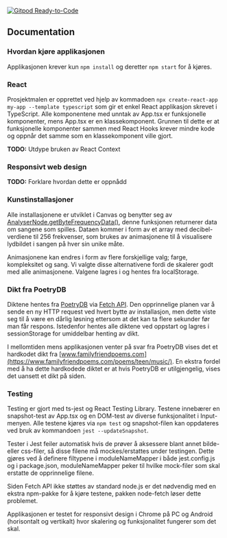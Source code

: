 [![Gitpod Ready-to-Code](https://img.shields.io/badge/Gitpod-Ready--to--Code-blue?logo=gitpod)](https://gitpod.idi.ntnu.no/#https://gitlab.stud.idi.ntnu.no/it2810-h20/team-02/prosjekt-2)

## Documentation

### Hvordan kjøre applikasjonen
Applikasjonen krever kun `npm install` og deretter `npm start` for å kjøres.

### React
Prosjektmalen er opprettet ved hjelp av kommadoen `npx create-react-app my-app --template typescript` som gir et enkel React applikasjon skrevet i TypeScript.
Alle komponentene med unntak av App.tsx er funksjonelle komponenter, mens App.tsx er en klassekomponent.
Grunnen til dette er at funksjonelle komponenter sammen med React Hooks krever mindre kode og oppnår det samme som en klassekomponent ville gjort.

**TODO:** Utdype bruken av React Context

### Responsivt web design
**TODO:** Forklare hvordan dette er oppnådd

### Kunstinstallasjoner
Alle installasjonene er utviklet i Canvas og benytter seg av [AnalyserNode.getByteFrequencyData()](https://developer.mozilla.org/en-US/docs/Web/API/AnalyserNode/getByteFrequencyData), denne funksjonen returnerer data om sangene som spilles.
Dataen kommer i form av et array med decibel-verdiene til 256 frekvenser, som brukes av animasjonene til å visualisere lydbildet i sangen på hver sin unike måte.

Animasjonene kan endres i form av flere forskjellige valg; farge, kompleksitet og sang. Vi valgte disse alternativene fordi de skalerer godt med alle animasjonene.
Valgene lagres i og hentes fra localStorage. 

### Dikt fra PoetryDB
Diktene hentes fra [PoetryDB](https://poetrydb.org/index.html) via [Fetch API](https://developer.mozilla.org/en-US/docs/Web/API/Fetch_API).
Den opprinnelige planen var å sende en ny HTTP request ved hvert bytte av installasjon, men dette viste seg til å være en dårlig løsning ettersom at det kan ta flere sekunder før man får respons.
Istedenfor hentes alle diktene ved oppstart og lagres i sessionStorage for umiddelbar henting av dikt.

I mellomtiden mens applikasjonen venter på svar fra PoetryDB vises det et hardkodet dikt fra [www.familyfriendpoems.com](https://www.familyfriendpoems.com/poems/teen/music/).
En ekstra fordel med å ha dette hardkodede diktet er at hvis PoetryDB er utilgjengelig, vises det uansett et dikt på siden.

### Testing
Testing er gjort med ts-jest og React Testing Library. Testene innebærer en snapshot-test av App.tsx og en DOM-test av diverse funksjonalitet i Input-menyen. 
Alle testene kjøres via `npm test` og snapshot-filen kan oppdateres ved bruk av kommandoen `jest --updateSnapshot`.

Tester i Jest feiler automatisk hvis de prøver å aksessere blant annet bilde- eller css-filer, så disse filene må mockes/erstattes under testingen. 
Dette gjøres ved å definere filtypene i moduleNameMapper i både jest.config.js og i package.json, moduleNameMapper peker til hvilke mock-filer som skal erstatte de opprinnelige filene.

Siden Fetch API ikke støttes av standard node.js er det nødvendig med en ekstra npm-pakke for å kjøre testene, pakken node-fetch løser dette problemet.

Applikasjonen er testet for responsivt design i Chrome på PC og Android (horisontalt og vertikalt) hvor skalering og funksjonalitet fungerer som det skal.




